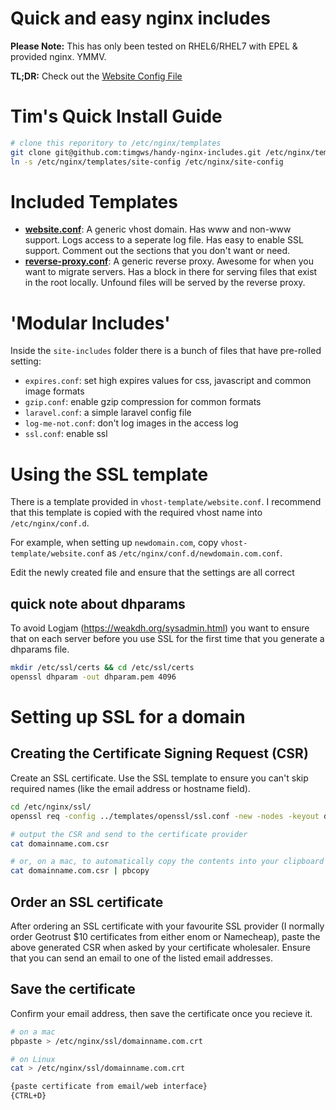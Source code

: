# Quick and easy nginx includes

**Please Note:** This has only been tested on RHEL6/RHEL7 with EPEL & provided nginx. YMMV.

**TL;DR:** Check out the [Website Config File](https://github.com/timgws/handy-nginx-includes/blob/master/vhost-template/website.conf)

# Tim's Quick Install Guide

```sh
# clone this reporitory to /etc/nginx/templates
git clone git@github.com:timgws/handy-nginx-includes.git /etc/nginx/templates
ln -s /etc/nginx/templates/site-config /etc/nginx/site-config
```

# Included Templates

* **[website.conf](https://github.com/timgws/handy-nginx-includes/blob/master/vhost-template/website.conf)**: A generic vhost domain. Has www and non-www support. Logs access to a seperate log file. Has easy to enable SSL support. Comment out the sections that you don't want or need.
* **[reverse-proxy.conf](https://github.com/timgws/handy-nginx-includes/blob/master/vhost-template/reverse-proxy.conf)**: A generic reverse proxy. Awesome for when you want to migrate servers. Has a block in there for serving files that exist in the root locally. Unfound files will be served by the reverse proxy.

# 'Modular Includes'

Inside the `site-includes` folder there is a bunch of files that have pre-rolled setting:

* `expires.conf`: set high expires values for css, javascript and common image formats
* `gzip.conf`: enable gzip compression for common formats
* `laravel.conf`: a simple laravel config file
* `log-me-not.conf`: don't log images in the access log
* `ssl.conf`: enable ssl

# Using the SSL template

There is a template provided in `vhost-template/website.conf`. I recommend that this template is copied with the required vhost name into `/etc/nginx/conf.d`.

For example, when setting up `newdomain.com`, copy `vhost-template/website.conf` as `/etc/nginx/conf.d/newdomain.com.conf`.

Edit the newly created file and ensure that the settings are all correct

## quick note about dhparams
To avoid Logjam (https://weakdh.org/sysadmin.html) you want to ensure that on each server before you use SSL for the first time that you generate a dhparams file.

```sh
mkdir /etc/ssl/certs && cd /etc/ssl/certs
openssl dhparam -out dhparam.pem 4096
```

# Setting up SSL for a domain

## Creating the Certificate Signing Request (CSR)
Create an SSL certificate. Use the SSL template to ensure you can't skip required names (like the email address or hostname field).

```sh
cd /etc/nginx/ssl/
openssl req -config ../templates/openssl/ssl.conf -new -nodes -keyout domainname.com.key -out domainname.com.csr

# output the CSR and send to the certificate provider
cat domainname.com.csr

# or, on a mac, to automatically copy the contents into your clipboard
cat domainname.com.csr | pbcopy
```

## Order an SSL certificate

After ordering an SSL certificate with your favourite SSL provider (I normally order Geotrust $10 certificates from either enom or Namecheap), paste the above generated CSR when asked by your certificate wholesaler. Ensure that you can send an email to one of the listed email addresses.

## Save the certificate

Confirm your email address, then save the certificate once you recieve it.

```sh
# on a mac
pbpaste > /etc/nginx/ssl/domainname.com.crt

# on Linux
cat > /etc/nginx/ssl/domainname.com.crt

{paste certificate from email/web interface}
{CTRL+D}
```

